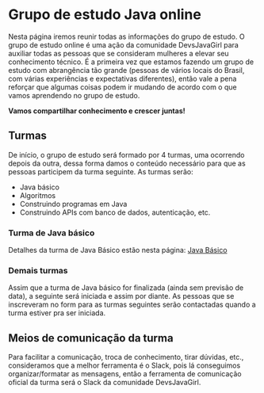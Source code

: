 # Grupo de estudo Java online

Nesta página iremos reunir todas as informações do grupo de estudo. O grupo de estudo online é uma ação da comunidade DevsJavaGirl para auxiliar todas as pessoas que se consideram mulheres a elevar seu conhecimento técnico.
É a primeira vez que estamos fazendo um grupo de estudo com abrangência tão grande (pessoas de vários locais do Brasil, com várias experiências e expectativas diferentes), então vale a pena reforçar que algumas coisas podem ir mudando de acordo com o que vamos aprendendo no grupo de estudo. 

**Vamos compartilhar conhecimento e crescer juntas!**

## Turmas
De início, o grupo de estudo será formado por 4 turmas, uma ocorrendo depois da outra, dessa forma damos o conteúdo necessário para que as pessoas participem da turma seguinte. As turmas serão:
* Java básico
* Algoritmos
* Construindo programas em Java
* Construindo APIs com banco de dados, autenticação, etc.

### Turma de Java básico
Detalhes da turma de Java Básico estão nesta página: [Java Básico](java-basico/index.md)

### Demais turmas
Assim que a turma de Java básico for finalizada (ainda sem previsão de data), a seguinte será iniciada e assim por diante. As pessoas que se inscreveram no form para as turmas seguintes serão contactadas quando a turma estiver pra ser iniciada.

## Meios de comunicação da turma
Para facilitar a comunicação, troca de conhecimento, tirar dúvidas, etc., consideramos que a melhor ferramenta é o Slack, pois lá conseguimos organizar/formatar as mensagens, então a ferramenta de comunicação oficial da turma será o Slack da comunidade DevsJavaGirl.